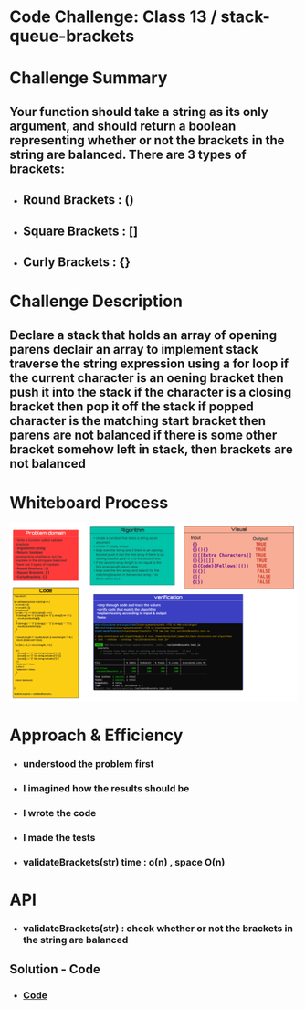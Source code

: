 # Code Challenge: Class 13 / stack-queue-brackets

# Challenge Summary
  ## Your function should take a string as its only argument, and should return a boolean representing whether or not the brackets in the string are balanced. There are 3 types of brackets:

   * ## Round Brackets : ()
   * ## Square Brackets : []
   * ## Curly Brackets : {}

# Challenge Description

  ## Declare a stack that holds an array of opening parens declair an array to implement stack traverse the string expression using a for loop if the current character is an oening bracket then push it into the stack if the character is a closing bracket then pop it off the stack if popped character is the matching start bracket then parens are not balanced if there is some other bracket somehow left in stack, then brackets are not balanced


# Whiteboard Process

![img](/401-challenges/stack-queue-brackets/stack-queue-brackets.png)


# Approach & Efficiency
  * ###  understood the problem first

  * ### I imagined how the results should be

  * ### I wrote the code

  * ### I made the tests

  * ### validateBrackets(str) time : o(n) , space O(n)


# API

  * ### validateBrackets(str) : check whether or not the brackets in the string are balanced

## Solution - Code 

* ### [Code](https://github.com/Duniaalkilany/data-structures-and-algorithms/tree/main/401-challenges/stack-queue-brackets/stack-queue-brackets)